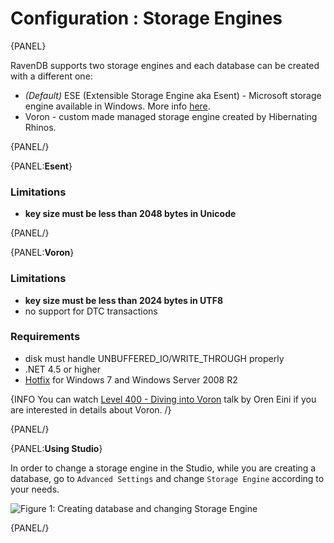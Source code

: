 # Configuration : Storage Engines

{PANEL}

RavenDB supports two storage engines and each database can be created with a different one:

- _(Default)_ ESE (Extensible Storage Engine aka Esent) - Microsoft storage engine available in Windows. More info [here](https://en.wikipedia.org/wiki/Extensible_Storage_Engine).
- Voron - custom made managed storage engine created by Hibernating Rhinos.

{PANEL/}

{PANEL:**Esent**}

### Limitations

- **key size must be less than 2048 bytes in Unicode**

{PANEL/}

{PANEL:**Voron**}

### Limitations

- **key size must be less than 2024 bytes in UTF8**
- no support for DTC transactions

### Requirements

- disk must handle UNBUFFERED_IO/WRITE_THROUGH properly
- .NET 4.5 or higher
- [Hotfix](https://support.microsoft.com/en-us/help/2731284/33-dos-error-code-when-memory-memory-mapped-files-are-cleaned-by-using) for Windows 7 and Windows Server 2008 R2

{INFO You can watch [Level 400 - Diving into Voron](https://www.youtube.com/watch?v=yJqOEqqUfUA) talk by Oren Eini if you are interested in details about Voron. /}

{PANEL/}

{PANEL:**Using Studio**}

In order to change a storage engine in the Studio, while you are creating a database, go to `Advanced Settings` and change `Storage Engine` according to your needs.

![Figure 1: Creating database and changing Storage Engine](images/create-database-select-engine-studio.png)

{PANEL/}